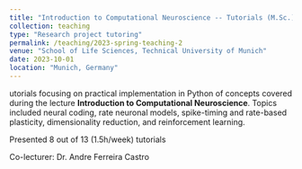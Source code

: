 ```yaml
---
title: "Introduction to Computational Neuroscience -- Tutorials (M.Sc.)"
collection: teaching
type: "Research project tutoring"
permalink: /teaching/2023-spring-teaching-2
venue: "School of Life Sciences, Technical University of Munich"
date: 2023-10-01
location: "Munich, Germany"
---
```


utorials focusing on practical implementation in Python of concepts covered during the lecture **Introduction to Computational Neuroscience**.
Topics included neural coding, rate neuronal models, spike-timing and rate-based plasticity, dimensionality reduction, and reinforcement learning.

Presented 8 out of 13 (1.5h/week) tutorials

Co-lecturer: Dr. Andre Ferreira Castro
